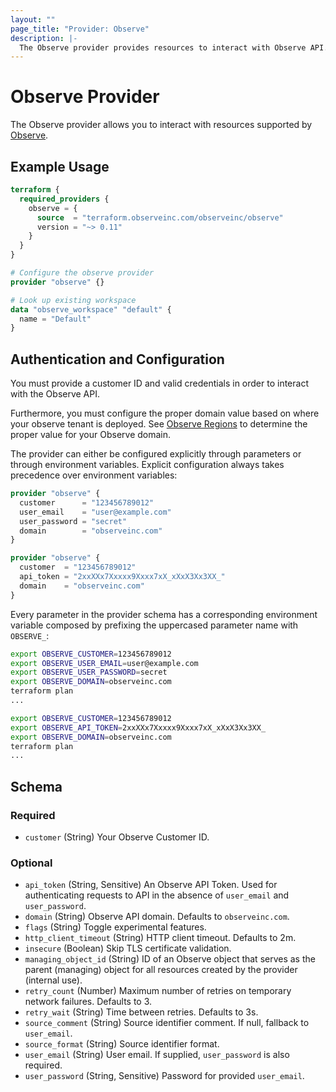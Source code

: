 ```yaml
---
layout: ""
page_title: "Provider: Observe"
description: |-
  The Observe provider provides resources to interact with Observe API.
---
```


# Observe Provider

The Observe provider allows you to interact with resources supported by [Observe](https://observeinc.com).

## Example Usage

```terraform
terraform {
  required_providers {
    observe = {
      source  = "terraform.observeinc.com/observeinc/observe"
      version = "~> 0.11"
    }
  }
}

# Configure the observe provider
provider "observe" {}

# Look up existing workspace 
data "observe_workspace" "default" {
  name = "Default"
}
```

## Authentication and Configuration

You must provide a customer ID and valid credentials in order to interact with the Observe API.

Furthermore, you must configure the proper domain value based on where your observe tenant is deployed. See [Observe Regions](../../common-topics/ObserveRegions.md) to determine the proper value for your Observe domain.

The provider can either be configured explicitly through parameters or through environment variables.
Explicit configuration always takes precedence over environment variables:

```terraform
provider "observe" {
  customer      = "123456789012"
  user_email    = "user@example.com"
  user_password = "secret"
  domain        = "observeinc.com"
}
```

```terraform
provider "observe" {
  customer  = "123456789012"
  api_token = "2xxXXx7Xxxxx9Xxxx7xX_xXxX3Xx3XX_"
  domain    = "observeinc.com"
}
```

Every parameter in the provider schema has a corresponding environment variable composed by prefixing the uppercased parameter name with `OBSERVE_`:

```bash
export OBSERVE_CUSTOMER=123456789012
export OBSERVE_USER_EMAIL=user@example.com
export OBSERVE_USER_PASSWORD=secret
export OBSERVE_DOMAIN=observeinc.com
terraform plan
...
```

```bash
export OBSERVE_CUSTOMER=123456789012
export OBSERVE_API_TOKEN=2xxXXx7Xxxxx9Xxxx7xX_xXxX3Xx3XX_
export OBSERVE_DOMAIN=observeinc.com
terraform plan
...
```

<!-- schema generated by tfplugindocs -->
## Schema

### Required

- `customer` (String) Your Observe Customer ID.

### Optional

- `api_token` (String, Sensitive) An Observe API Token. Used for authenticating requests to API in the absence of `user_email` and `user_password`.
- `domain` (String) Observe API domain. Defaults to `observeinc.com`.
- `flags` (String) Toggle experimental features.
- `http_client_timeout` (String) HTTP client timeout. Defaults to 2m.
- `insecure` (Boolean) Skip TLS certificate validation.
- `managing_object_id` (String) ID of an Observe object that serves as the parent (managing) object for all resources created by the provider (internal use).
- `retry_count` (Number) Maximum number of retries on temporary network failures. Defaults to 3.
- `retry_wait` (String) Time between retries. Defaults to 3s.
- `source_comment` (String) Source identifier comment. If null, fallback to `user_email`.
- `source_format` (String) Source identifier format.
- `user_email` (String) User email. If supplied, `user_password` is also required.
- `user_password` (String, Sensitive) Password for provided `user_email`.